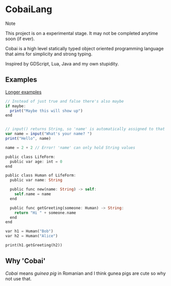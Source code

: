 # CobaiLang
> [!NOTE]
> This project is on a experimental stage. It may not be completed anytime soon (if ever).

Cobai is a high level statically typed object oriented programming language that aims for simplicity and strong typing.

Inspired by GDScript, Lua, Java and my own stupidity.

## Examples
[Longer examples](https://github.com/Wolfyxon/cobai-lang/tree/main/examples)

```js
// Instead of just true and false there's also maybe
if maybe:
  print("Maybe this will show up")
end
```

```js

// input() returns String, so 'name' is automatically assigned to that type
var name = input("What's your name? ")
print("Hello", name)

name = 2 + 2 // Error! 'name' can only hold String values
```
```rs
public class LifeForm:
  public var age: int = 0
end

public class Human of LifeForm:
  public var name: String

  public func new(name: String) -> self:
    self.name = name
  end

  public func getGreeting(someone: Human) -> String:
    return "Hi " + someone.name
  end
end

var h1 = Human("Bob")
var h2 = Human("Alice")

print(h1.getGreeting(h2))
```
## Why 'Cobai'
*Cobai* means *guinea pig* in Romanian and I think gunea pigs are cute so why not use that.
